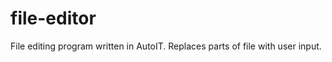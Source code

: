 file-editor
===========

File editing program written in AutoIT.  Replaces parts of file with user input.
